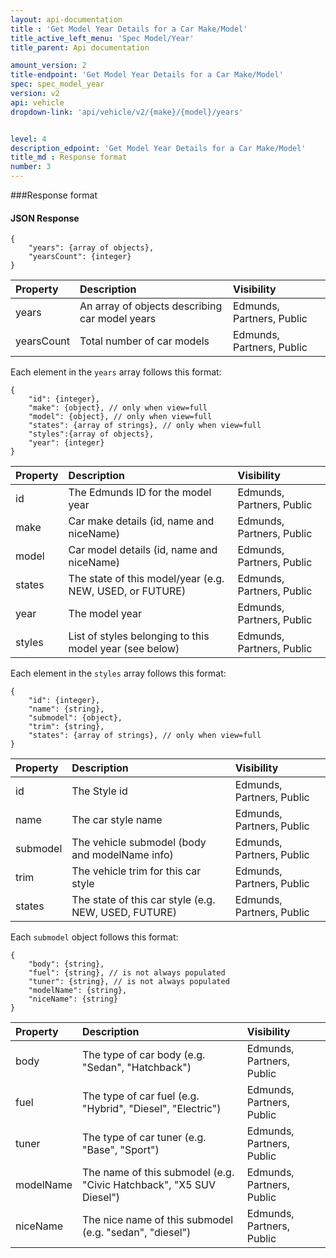 ```yaml
---
layout: api-documentation
title : 'Get Model Year Details for a Car Make/Model'
title_active_left_menu: 'Spec Model/Year'
title_parent: Api documentation

amount_version: 2
title-endpoint: 'Get Model Year Details for a Car Make/Model'
spec: spec_model_year
version: v2
api: vehicle
dropdown-link: 'api/vehicle/v2/{make}/{model}/years'


level: 4
description_edpoint: 'Get Model Year Details for a Car Make/Model'
title_md : Response format
number: 3
---
```


###Response format

#### JSON Response

	{
		"years": {array of objects},
		"yearsCount": {integer}
	}

| Property      | Description                                              | Visibility                |
|:--------------|:---------------------------------------------------------|:------------------------- |
| years   		| An array of objects describing car model years           | Edmunds, Partners, Public |
| yearsCount 	| Total number of car models							   | Edmunds, Partners, Public |

Each element in the <code>years</code> array follows this format:

	{
		"id": {integer},
		"make": {object}, // only when view=full
		"model": {object}, // only when view=full
		"states": {array of strings}, // only when view=full
		"styles":{array of objects},
		"year": {integer}
	}

| Property      | Description                                               | Visibility                |
|:--------------|:----------------------------------------------------------|:------------------------- |
| id            | The Edmunds ID for the model year		                   	| Edmunds, Partners, Public |
| make	        | Car make details (id, name and niceName)   			   	| Edmunds, Partners, Public |
| model         | Car model details (id, name and niceName)					| Edmunds, Partners, Public |
| states        | The state of this model/year (e.g. NEW, USED, or FUTURE) 	| Edmunds, Partners, Public |
| year		    | The model year				                         	| Edmunds, Partners, Public |
| styles        | List of styles belonging to this model year (see below)   | Edmunds, Partners, Public |
		
Each element in the <code>styles</code> array follows this format:

	{
		"id": {integer},
		"name": {string},
		"submodel": {object},
		"trim": {string},
		"states": {array of strings}, // only when view=full
	}
	
| Property      | Description                                                    | Visibility                |
|:--------------|:---------------------------------------------------------------|:------------------------- |
| id            | The Style id  						                         | Edmunds, Partners, Public |
| name	        | The car style name										     | Edmunds, Partners, Public |
| submodel      | The vehicle submodel (body and modelName info)                 | Edmunds, Partners, Public |
| trim      	| The vehicle trim for this car style 			                 | Edmunds, Partners, Public |
| states        | The state of this car style (e.g. NEW, USED, FUTURE)       	 | Edmunds, Partners, Public |

Each <code>submodel</code> object follows this format:

	{
		"body": {string},
		"fuel": {string}, // is not always populated
		"tuner": {string}, // is not always populated
		"modelName": {string},
		"niceName": {string}
	}

| Property      | Description                                                         | Visibility                 |
|:--------------|:--------------------------------------------------------------------|:-------------------------- |
| body          | The type of car body (e.g. "Sedan", "Hatchback")                    | Edmunds, Partners, Public  |
| fuel          | The type of car fuel (e.g. "Hybrid", "Diesel", "Electric")          | Edmunds, Partners, Public  |
| tuner         | The type of car tuner (e.g. "Base", "Sport")                        | Edmunds, Partners, Public  |
| modelName     | The name of this submodel (e.g. "Civic Hatchback", "X5 SUV Diesel") | Edmunds, Partners, Public  |
| niceName      | The nice name of this submodel (e.g. "sedan", "diesel")             | Edmunds, Partners, Public  |
